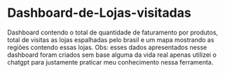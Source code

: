 # Dashboard-de-Lojas-visitadas
Dashboard contendo o total de quantidade de faturamento por produtos, total de visitas as lojas espalhadas pelo brasil e um mapa mostrando as regiões contendo essas lojas.
Obs: esses dados apresentados nesse dashboard foram criados sem base alguma da vida real apenas utilizei o chatgpt para justamente praticar meu conhecimento nessa ferramenta.
